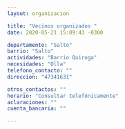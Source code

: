 ```yaml
---
layout: organizacion

title: "Vecinos organizados "
date: 2020-05-21 15:09:43 -0300

departamento: "Salto"
barrio: "Salto"
actividades: "Barrio Quiroga"
necesidades: "Olla"
telefono_contacto: ""
direccion: "47341631"

otros_contactos: ""
horario: "Consultar telefónicamente"
aclaraciones: ""
cuenta_bancaria: ""

---
```


